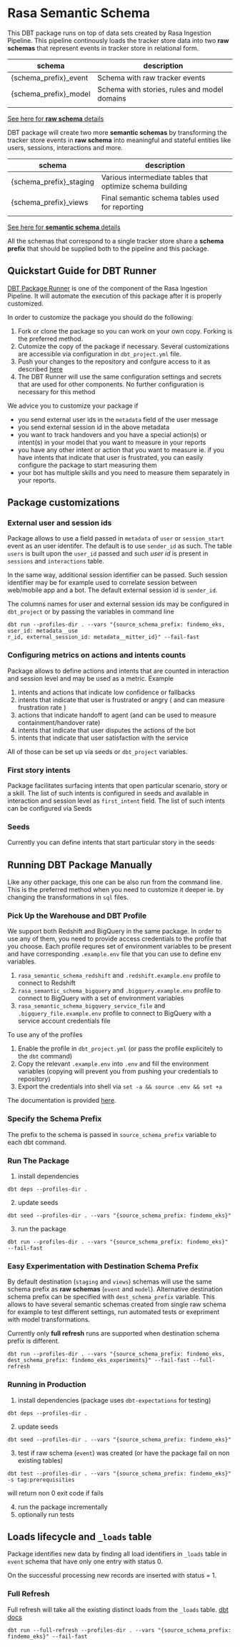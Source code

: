 # Rasa Semantic Schema
This DBT package runs on top of data sets created by Rasa Ingestion Pipeline. This pipeline continously loads the tracker store data into two **raw schemas** that represent events in tracker store in relational form.

| schema                | description                                  |
| --------------------- | -------------------------------------------- |
| {schema_prefix}_event | Schema with raw tracker events               |
| {schema_prefix}_model | Schema with stories, rules and model domains |
|                       |                                              |

[See here for **raw schema** details](README_RAW_SCHEMA.md)


DBT package will create two more **semantic schemas** by transforming the tracker store events in **raw schema** into meaningful and stateful entities like users, sessions, interactions and more.

| schema                  | description                                               |
| ----------------------- | --------------------------------------------------------- |
| {schema_prefix}_staging | Various intermediate tables that optimize schema building |
| {schema_prefix}_views   | Final semantic schema tables used for reporting           |
|                         |                                                           |

[See here for **semantic schema** details](README_SCHEMA.md)

All the schemas that correspond to a single tracker store share a **schema prefix** that should be supplied both to the pipeline and this package.

## Quickstart Guide for DBT Runner
[DBT Package Runner](https://github.com/scale-vector/rasa_data_ingestion_deployment/blob/master/autopoiesis/DEPLOYMENT.md#semantic-schema-dbt-package) is one of the component of the Rasa Ingestion Pipeline. It will automate the execution of this package after it is properly customized.

In order to customize the package you should do the following:

1. Fork or clone the package so you can work on your own copy. Forking is the preferred method.
2. Cutomize the copy of the package if necessary. Several customizations are accessible via configuration in `dbt_project.yml` file.
3. Push your changes to the repository and confgure access to it as described [here]()
4. The DBT Runner will use the same configuration settings and secrets that are used for other components. No further configuration is necessary for this method

We advice you to customize your package if
- you send external user ids in the `metadata` field of the user message
- you send external session id in the above metadata
- you want to track handovers and you have a special action(s) or intent(s) in your model that you want to measure in your reports
- you have any other intent or action that you want to measure ie. if you have intents that indicate that user is frustrated, you can easily configure the package to start measuring them
- your bot has multiple skills and you need to measure them separately in your reports.

## Package customizations

### External user and session ids
Package allows to use a field passed in `metadata` of `user` or `session_start` event as an user identifer. The default is to use `sender_id` as such. The table `users` is built upon the `user_id` passed and such *user id* is present in `sessions` and `interactions` table.

In the same way, additional session identifier can be passed. Such session identifier may be for example used to correlate session between web/mobile app and a bot. The default external session id is `sender_id`.

The columns names for user and external session ids may be configured in `dbt_project` or by passing the variables in command line

```
dbt run --profiles-dir . --vars "{source_schema_prefix: findemo_eks, user_id: metadata__use
r_id, external_session_id: metadata__mitter_id}" --fail-fast
```

### Configuring metrics on actions and intents counts
Package allows to define actions and intents that are counted in interaction and session level and may be used as a metric. Example

1. intents and actions that indicate low confidence or fallbacks
2. intents that indicate that user is frustrated or angry ( and can measure frustration rate )
3. actions that indicate handoff to agent (and can be used to measure containment/handover rate)
4. intents that indicate that user disputes the actions of the bot
5. intents that indicate that user satisfaction with the service

All of those can be set up via seeds or `dbt_project` variables.

### First story intents
Package facilitates surfacing intents that open particular scenario, story or a skill. The list of such intents is configured in seeds and available in interaction and session level as `first_intent` field. The list of such intents can be configured via Seeds

### Seeds
Currently you can define intents that start particular story in the seeds

## Running DBT Package Manually
Like any other package, this one can be also run from the command line. This is the preferred method when you need to customize it deeper ie. by changing the transformations in `sql` files. 
### Pick Up the Warehouse and DBT Profile
We support both Redshift and BigQuery in the same package. In order to use any of them, you need to provide access credentials to the profile that you choose. Each profile requres set of environment variables to be present and have corresponding `.example.env` file that you can use to define env variables.

1. `rasa_semantic_schema_redshift` and `.redshift.example.env` profile to connect to Redshift
2. `rasa_semantic_schema_bigquery` and `.bigquery.example.env` profile to connect to BigQuery with a set of environment variables
3. `rasa_semantic_schema_bigquery_service_file` and `.bigquery_file.example.env` profile to connect to BigQuery with a service account credentials file

To use any of the profiles
1. Enable the profile in `dbt_project.yml` (or pass the profile explicitely to the `dbt` command)
2. Copy the relevant `.example.env` into `.env` and fill the environment variables (copying will prevent you from pushing your credentials to repository)
3. Export the credentials into shell via `set -a && source .env && set +a`

The documentation is provided [here](https://github.com/scale-vector/rasa_data_ingestion_deployment/blob/master/autopoiesis/DEPLOYMENT.md#redshift-access).

### Specify the Schema Prefix
The prefix to the schema is passed in `source_schema_prefix` variable to each dbt command.

### Run The Package

1. install dependencies
```
dbt deps --profiles-dir .
```
2. update seeds
```
dbt seed --profiles-dir . --vars "{source_schema_prefix: findemo_eks}"
```

3. run the package
```
dbt run --profiles-dir . --vars "{source_schema_prefix: findemo_eks}" --fail-fast
```

### Easy Experimentation with Destination Schema Prefix
By default destination (`staging` and `views`) schemas will use the same schema prefix as **raw schemas** (`event` and `model`). Alternative destination schema prefix can be specified with `dest_schema_prefix` variable. This allows to have several semantic schemas created from single raw schema for example to test different settings, run automated tests or exepriment with model transformations.

Currently only **full refresh** runs are supported when destination schema prefix is different.


```
dbt run --profiles-dir . --vars "{source_schema_prefix: findemo_eks, dest_schema_prefix: findemo_eks_experiments}" --fail-fast --full-refresh
```

### Running in Production
1. install dependencies (package uses `dbt-expectations` for testing)
```
dbt deps --profiles-dir .
```
2. update seeds
```
dbt seed --profiles-dir . --vars "{source_schema_prefix: findemo_eks}"
```
3. test if raw schema (`event`) was created (or have the package fail on non existing tables)
```
dbt test --profiles-dir . --vars "{source_schema_prefix: findemo_eks}" -s tag:prerequisities
```
will return non 0 exit code if fails

4. run the package incrementally
5. optionally run tests

## Loads lifecycle and `_loads` table
Package identifies new data by finding all load identifiers in `_loads` table in `event` schema that have only one entry with status 0.

On the successful processing new records are inserted with status = 1.

### Full Refresh
Full refresh will take all the existing distinct loads from the `_loads` table.
[dbt docs](https://docs.getdbt.com/docs/building-a-dbt-project/building-models/configuring-incremental-models#what-if-the-columns-of-my-incremental-model-change)
```
dbt run --full-refresh --profiles-dir . --vars "{source_schema_prefix: findemo_eks}" --fail-fast
```